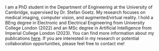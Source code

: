 I am a PhD student in the Department of Engineering at the University of Cambridge, supervised by Dr. Stefan Goetz. My research focuses on medical imaging, computer vision, and augmented/virtual reality. I hold a BEng degree in Electronic and Electrical Engineering from University College London (2022) and an MSc degree in Artificial Intelligence from Imperial College London (2023). You can find more information about my publications [here](https://scholar.google.com/citations?user=2-22i-QAAAAJ&hl=en&oi=ao). If you are interested in my research or potential collaboration opportunities, please feel free to contact me!